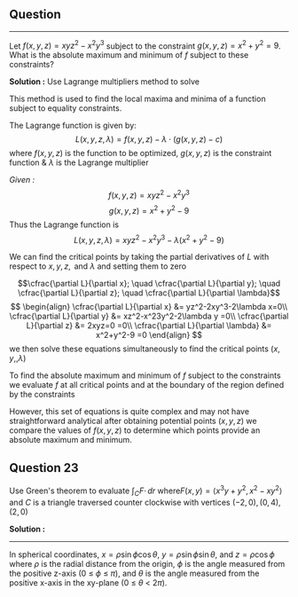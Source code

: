 ## Question
***
Let $f(x, y, z) = xyz^2-x^2y^3$ subject to the constraint $g(x,y, z) = x^2+y^2=9$.
What is the absolute maximum and minimum of $f$ subject to these constraints?

**Solution :** 
Use Lagrange multipliers method to solve 

This method is used to find the local maxima and minima of a function subject to equality constraints.

The Lagrange function is given by: 
$$L(x, y, z, \lambda) = f(x, y, z)-\lambda \cdot (g(x, y, z)-c)$$
where $f(x, y, z)$ is the function to be optimized, 
	$g(x, y,z)$ is the constraint function
		& $\lambda$ is the Lagrange multiplier

*Given :*
$$f(x, y, z) = xyz^2-x^2y^3$$
$$g(x,y, z) = x^2+y^2-9$$
Thus the Lagrange function is 
$$L(x,y, z, \lambda) = xyz^2-x^2y^3-\lambda(x^2+y^2-9)$$

We can find the critical points by taking the partial derivatives of $L$ with respect to $x, y, z, \text{ and } \lambda$ 
	and setting them to zero


$$\cfrac{\partial L}{\partial x}; \quad \cfrac{\partial L}{\partial y}; \quad \cfrac{\partial L}{\partial z}; \quad \cfrac{\partial L}{\partial \lambda}$$
$$
\begin{align}
\cfrac{\partial L}{\partial x} &= yz^2-2xy^3-2\lambda x=0\\
\cfrac{\partial L}{\partial y} &= xz^2-x^23y^2-2\lambda y
=0\\
\cfrac{\partial L}{\partial z} &= 2xyz=0
=0\\
\cfrac{\partial L}{\partial \lambda} &= x^2+y^2-9 =0
\end{align}
$$
we then solve these equations simultaneously to find the critical points 
$(x, y, , \lambda)$ 

To find the absolute maximum 
	and minimum of $f$ 
		subject to the constraints
		we evaluate $f$ at all critical points 
			and at the boundary of the region defined by the constraints

However, this set of equations is quite complex and may not have straightforward analytical 
after obtaining potential points $(x, y, z)$ we compare the values of $f(x, y, z)$ to determine which points provide an absolute maximum and minimum.

## Question 23
Use Green's theorem to evaluate $\int _{C} F \cdot  \, dr$ 
	where$F(x, y) = \left< x^{3}y+y^{2}, x^{2}-xy^{2} \right>$
		and $C$ is a triangle traversed counter clockwise with vertices $(-2, 0), (0, 4), (2, 0)$ 

**Solution :**

***

In spherical coordinates, $x = \rho\sin\phi\cos\theta$, $y = \rho\sin\phi\sin\theta$, and $z = \rho\cos\phi$ where $\rho$ is the radial distance from the origin, $\phi$ is the angle measured from the positive z-axis (0 ≤ $\phi$ ≤ $\pi$), and $\theta$ is the angle measured from the positive x-axis in the xy-plane (0 ≤ $\theta$ < 2$\pi$).
